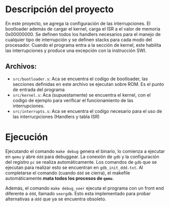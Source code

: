 # Descripción del proyecto

En este proyecto, se agrega la configuración de las interrupciones. El bootloader además de cargar el kernel, carga el ISR a el valor de memoria 0x00000000.
Se definen todos los handlers necesarios para el manejo de cualquier tipo de interrupción y se definen stacks para cada modo del procesador.
Cuando el programa entra a la sección de kernel, este habilita las interrupciones y produce una excepción con la instrucción SWI.

## Archivos:
- `src/bootloader.s`: Aca se encuentra el codigo de bootloader, las secciones definidas en este archivo se ejecutan sobre ROM. Es el punto de entrada del programa
- `src/kernel.s`: Aca (supuestamente) se encuentra el kernel, con el codigo de ejemplo para verificar el funcionamiento de las interrupciones.
- `src/interrupts.s`: Aca se encuentra el codigo necesario para el uso de las interrucpciones (Handlers y tabla ISR)


# Ejecución

Ejecutando el comando `make debug` genera el binario, lo comienza a ejecutar en `qemu` y abre `ddd` para debuggear.
La conexión de `gdb` y la configuración del registro `pc` se realiza automáticamente. Los comandos de `gdb` que se ejecutan para realizar esto se encuentran en `gdb_init_ddd.txt`.
Al completarse el comando (cuando `ddd` se cierra), el makefile automáticamente.**mata todos los procesos de `qemu`**.

Además, el comando `make debug_seer` ejecuta el programa con un front end diferente a `ddd`, llamado `seergdb`. Esto esta implementado para probar alternativas a `ddd` que ya se encuentra obsoleto.

 
